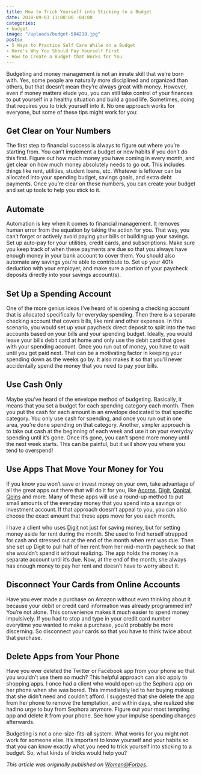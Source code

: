 ```yaml
---
title: How to Trick Yourself into Sticking to a Budget
date: 2018-09-03 11:00:00 -04:00
categories:
- budget
image: "/uploads/budget-584218.jpg"
posts:
- 5 Ways to Practice Self Care While on a Budget
- Here's Why You Should Pay Yourself First
- How to Create a Budget that Works for You
---
```


Budgeting and money management is not an innate skill that we’re born with. Yes, some people are naturally more disciplined and organized than others, but that doesn’t mean they’re always great with money. However, even if money matters elude you, you can still take control of your finances to put yourself in a healthy situation and build a good life. Sometimes, doing that requires you to trick yourself into it. No one approach works for everyone, but some of these tips might work for you:

## Get Clear on Your Numbers

The first step to financial success is always to figure out where you’re starting from. You can’t implement a budget or new habits if you don’t do this first. Figure out how much money you have coming in every month, and get clear on how much money absolutely needs to go out. This includes things like rent, utilities, student loans, etc. Whatever is leftover can be allocated into your spending budget, savings goals, and extra debt payments. Once you’re clear on these numbers, you can create your budget and set up tools to help you stick to it.

## Automate

Automation is key when it comes to financial management. It removes human error from the equation by taking the action for you. That way, you can’t forget or actively avoid paying your bills or building up your savings. Set up auto-pay for your utilities, credit cards, and subscriptions. Make sure you keep track of when these payments are due so that you always have enough money in your bank account to cover them. You should also automate any savings you’re able to contribute to. Set up your 401k deduction with your employer, and make sure a portion of your paycheck deposits directly into your savings account(s).

## Set Up a Spending Account

One of the more genius ideas I’ve heard of is opening a checking account that is allocated specifically for everyday spending. Then there is a separate checking account that covers bills, like rent and other expenses. In this scenario, you would set up your paycheck direct deposit to split into the two accounts based on your bills and your spending budget. Ideally, you would leave your bills debit card at home and only use the debit card that goes with your spending account. Once you run out of money, you have to wait until you get paid next. That can be a motivating factor in keeping your spending down as the weeks go by. It also makes it so that you’ll never accidentally spend the money that you need to pay your bills.

## Use Cash Only

Maybe you’ve heard of the envelope method of budgeting. Basically, it means that you set a budget for each spending category each month. Then you put the cash for each amount in an envelope dedicated to that specific category. You only use cash for spending, and once you run out in one area, you’re done spending on that category. Another, simpler approach is to take out cash at the beginning of each week and use it on your everyday spending until it’s gone. Once it’s gone, you can’t spend more money until the next week starts. This can be painful, but it will show you where you tend to overspend!

## Use Apps That Move Your Money for You

If you know you won’t save or invest money on your own, take advantage of all the great apps out there that will do it for you, like [Acorns](https://www.acorns.com/), [Digit](https://digit.co/), [Qapital](https://www.qapital.com/), [Qoins](https://qoins.io/) and more. Many of these apps will use a round-up method to put small amounts of the everyday money that you spend into a savings or investment account. If that approach doesn’t appeal to you, you can also choose the exact amount that these apps move for you each month.

I have a client who uses [Digit](https://digit.co/) not just for saving money, but for setting money aside for rent during the month. She used to find herself strapped for cash and stressed out at the end of the month when rent was due. Then she set up Digit to pull half of her rent from her mid-month paycheck so that she wouldn’t spend it without realizing. The app holds the money in a separate account until it’s due. Now, at the end of the month, she always has enough money to pay her rent and doesn’t have to worry about it.

## Disconnect Your Cards from Online Accounts

Have you ever made a purchase on Amazon without even thinking about it because your debit or credit card information was already programmed in? You’re not alone. This convenience makes it much easier to spend money impulsively. If you had to stop and type in your credit card number everytime you wanted to make a purchase, you’d probably be more discerning. So disconnect your cards so that you have to think twice about that purchase.

## Delete Apps from Your Phone

Have you ever deleted the Twitter or Facebook app from your phone so that you wouldn’t use them so much? This helpful approach can also apply to shopping apps. I once had a client who would open up the Sephora app on her phone when she was bored. This immediately led to her buying makeup that she didn’t need and couldn’t afford. I suggested that she delete the app from her phone to remove the temptation, and within days, she realized she had no urge to buy from Sephora anymore. Figure out your most tempting app and delete it from your phone. See how your impulse spending changes afterwards.

Budgeting is not a one-size-fits-all system. What works for you might not work for someone else. It’s important to know yourself and your habits so that you can know exactly what you need to trick yourself into sticking to a budget. So, what kinds of tricks would help you?

*This article was originally published on [Women@Forbes](https://www.forbes.com/sites/maggiegermano/2018/07/25/how-to-trick-yourself-into-sticking-to-a-budget/#783b250cc049).*